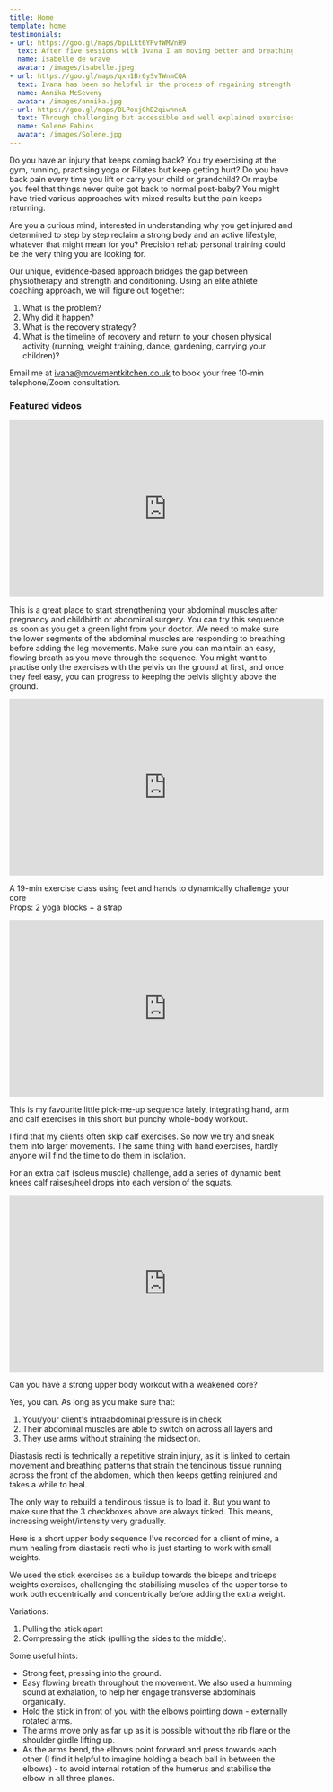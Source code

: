 ```yaml
---
title: Home
template: home
testimonials:
- url: https://goo.gl/maps/bpiLkt6YPvfWMVnH9
  text: After five sessions with Ivana I am moving better and breathing better. I feel better! I can feel my body's limits and its tensions. This means when I take a yoga or pilates class I know how to avoid pushing my body too far towards injury and strain. I have a deeper understanding of and respect for my body.
  name: Isabelle de Grave 
  avatar: /images/isabelle.jpeg
- url: https://goo.gl/maps/qxn1Br6ySvTWnmCQA
  text: Ivana has been so helpful in the process of regaining strength in the muscles my brain had forgotten and abandoned through years of habitual movements, and releasing those which were overworked. I am now much more aware of my body, the position and movement of my pelvis, and how much difference a small adjustment can make to how I feel. 
  name: Annika McSeveny
  avatar: /images/annika.jpg
- url: https://goo.gl/maps/DLPoxjGhD2qiwhneA
  text: Through challenging but accessible and well explained exercises I was able to understand different mechanics and healing in a new way. As much as a physical practice our time together was also incredibly educational and I have multiple take-aways I can apply in my life as I move forward. 
  name: Solene Fabios
  avatar: /images/Solene.jpg
---
```


Do you have an injury that keeps coming back? You try exercising at the gym,
running, practising yoga or Pilates but keep getting hurt? Do you have back pain
every time you lift or carry your child or grandchild? Or maybe you feel that
things never quite got back to normal post-baby? You might have tried various
approaches with mixed results but the pain keeps returning.

Are you a curious mind, interested in understanding why you get injured and
determined to step by step reclaim a strong body and an active lifestyle,
whatever that might mean for you? Precision rehab personal training could be the very thing you are looking for.

Our unique, evidence-based approach bridges the gap between physiotherapy and
strength and conditioning. Using an elite athlete coaching approach, we will
figure out together:

1. What is the problem?
2. Why did it happen?
3. What is the recovery strategy?
4. What is the timeline of recovery and return to your chosen physical activity
   (running, weight training, dance, gardening, carrying your children)?

Email me at ivana@movementkitchen.co.uk to book your free 10-min telephone/Zoom consultation.

### Featured videos

<!-- markdownlint-capture -->
<!-- markdownlint-disable -->
<iframe width="560" height="315" src="https://www.youtube-nocookie.com/embed/QxKWMU4C6Y4" title="YouTube video player" frameborder="0" allow="accelerometer; autoplay; clipboard-write; encrypted-media; gyroscope; picture-in-picture" allowfullscreen></iframe>

This is a great place to start strengthening your abdominal muscles after pregnancy and childbirth or abdominal surgery. You can try this sequence as soon as you get a green light from your doctor. We need to make sure the lower segments of the abdominal muscles are responding to breathing before adding the leg movements. Make sure you can maintain an easy, flowing breath as you move through the sequence. You might want to practise only the exercises with the pelvis on the ground at first, and once they feel easy, you can progress to keeping the pelvis slightly above the ground.

<iframe width="560" height="315" src="https://www.youtube-nocookie.com/embed/A0oJMoF9PHM" title="YouTube video player" frameborder="0" allow="accelerometer; autoplay; clipboard-write; encrypted-media; gyroscope; picture-in-picture" allowfullscreen></iframe>

A 19-min exercise class using feet and hands to dynamically challenge your core  
Props: 2 yoga blocks + a strap

<iframe width="560" height="315" src="https://www.youtube-nocookie.com/embed/HZQ_RGZsBFo" title="YouTube video player" frameborder="0" allow="accelerometer; autoplay; clipboard-write; encrypted-media; gyroscope; picture-in-picture" allowfullscreen></iframe>

This is my favourite little pick-me-up sequence lately, integrating hand, arm and calf exercises in this short but punchy whole-body workout.

I find that my clients often skip calf exercises. So now we try and sneak them into larger movements. The same thing with hand exercises, hardly anyone will find the time to do them in isolation.

For an extra calf (soleus muscle) challenge, add a series of dynamic bent knees calf raises/heel drops into each version of the squats.

<iframe width="560" height="315" src="https://www.youtube-nocookie.com/embed/yTU6doX7bmU" title="YouTube video player" frameborder="0" allow="accelerometer; autoplay; clipboard-write; encrypted-media; gyroscope; picture-in-picture" allowfullscreen></iframe>

Can you have a strong upper body workout with a weakened core?

Yes, you can. As long as you make sure that:

1. Your/your client's intraabdominal pressure is in check
2. Their abdominal muscles are able to switch on across all layers and
3. They use arms without straining the midsection.

Diastasis recti is technically a repetitive strain injury, as it is linked to certain movement and breathing patterns that strain the tendinous tissue running across the front of the abdomen, which then keeps getting reinjured and takes a while to heal.

The only way to rebuild a tendinous tissue is to load it. But you want to make sure that the 3 checkboxes above are always ticked. This means, increasing weight/intensity very gradually.

Here is a short upper body sequence I've recorded for a client of mine, a mum healing from diastasis recti who is just starting to work with small weights.

We used the stick exercises as a buildup towards the biceps and triceps weights exercises, challenging the stabilising muscles of the upper torso to work both eccentrically and concentrically before adding the extra weight.

Variations:

1. Pulling the stick apart
2. Compressing the stick (pulling the sides to the middle).

Some useful hints:

* Strong feet, pressing into the ground.
* Easy flowing breath throughout the movement. We also used a humming sound at exhalation, to help her engage transverse abdominals organically.
* Hold the stick in front of you with the elbows pointing down - externally rotated arms.
* The arms move only as far up as it is possible without the rib flare or the shoulder girdle lifting up.
* As the arms bend, the elbows point forward and press towards each other (I find it helpful to imagine holding a beach ball in between the elbows) - to avoid internal rotation of the humerus and stabilise the elbow in all three planes.

<!-- markdownlint-restore -->